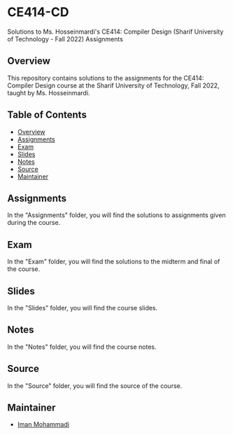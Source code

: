 # CE414-CD
Solutions to Ms. Hosseinmardi's CE414: Compiler Design (Sharif University of Technology - Fall 2022) Assignments

## Overview

This repository contains solutions to the assignments for the CE414: Compiler Design course at the Sharif University of Technology, Fall 2022, taught by Ms. Hosseinmardi.

## Table of Contents

- [Overview](#overview)
- [Assignments](#assignments)
- [Exam](#exam)
- [Slides](#slides)
- [Notes](#notes)
- [Source](#source)
- [Maintainer](#maintainer)

## Assignments

In the "Assignments" folder, you will find the solutions to assignments given during the course.

## Exam

In the "Exam" folder, you will find the solutions to the midterm and final of the course.

## Slides

In the "Slides" folder, you will find the course slides.

## Notes

In the "Notes" folder, you will find the course notes.

## Source

In the "Source" folder, you will find the source of the course.

## Maintainer

- [Iman Mohammadi](https://github.com/Imanm02)
